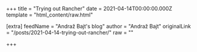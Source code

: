 
+++
title = "Trying out Rancher"
date = 2021-04-14T00:00:00.000Z
template = "html_content/raw.html"

[extra]
feedName = "Andraž Bajt's blog"
author = "Andraž Bajt"
originalLink = "/posts/2021-04-14-trying-out-rancher/"
raw = ""

+++

